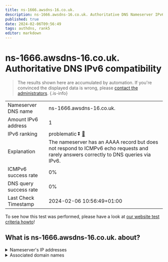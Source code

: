 ```yaml
---
title: ns-1666.awsdns-16.co.uk.
description: ns-1666.awsdns-16.co.uk. Authoritative DNS Nameserver IPv6 compatibility
published: true
date: 2024-02-06T09:56:49
tags: authdns, rank5
editor: markdown
---
```


# ns-1666.awsdns-16.co.uk. Authoritative DNS IPv6 compatibility

> The results shown here are accumulated by automation. If you're convinced the displayed data is wrong, please [contact the administrators](/howto/chat). 
{.is-info}




|   |   |
| - | - |
| Nameserver DNS name | ns-1666.awsdns-16.co.uk.
| Amount IPv6 address | 1
| IPv6 ranking | problematic :arrow_double_down: [🔗](/howto/ranking) |
| Explanation | The nameserver has an AAAA record but does not respond to ICMPv6 echo requests and rarely answers correctly to DNS queries via IPv6. |
| ICMPv6 success rate | 0%|
| DNS query success rate | 0% |
| Last Check Timestamp | 2024-02-06 10:56:49+01:00 |

To see how this test was performed, please have a look at [our website test criteria howto](/howto/testcriteria/authdns)!


## What is ns-1666.awsdns-16.co.uk. about?




<details>
<summary>Nameserver's IP addresses</summary>

2600:9000:5306:8200::1

</details>



<details>
<summary>Associated domain names</summary>

ravendb.net

</details>
